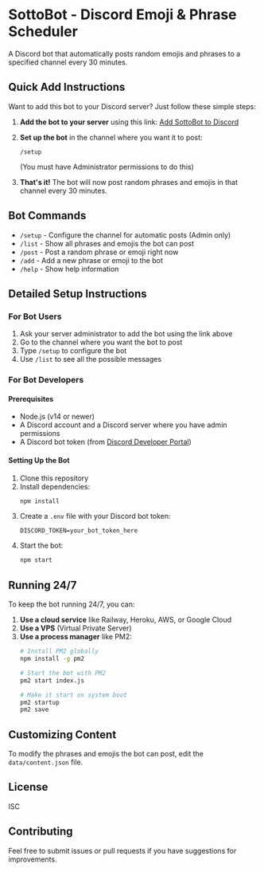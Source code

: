 # SottoBot - Discord Emoji & Phrase Scheduler

A Discord bot that automatically posts random emojis and phrases to a specified channel every 30 minutes.

## Quick Add Instructions

Want to add this bot to your Discord server? Just follow these simple steps:

1. **Add the bot to your server** using this link: [Add SottoBot to Discord](https://discord.com/oauth2/authorize?client_id=1357948511219613696&permissions=330816&scope=bot%20applications.commands)

2. **Set up the bot** in the channel where you want it to post:
   ```
   /setup
   ```
   (You must have Administrator permissions to do this)

3. **That's it!** The bot will now post random phrases and emojis in that channel every 30 minutes.

## Bot Commands

- `/setup` - Configure the channel for automatic posts (Admin only)
- `/list` - Show all phrases and emojis the bot can post
- `/post` - Post a random phrase or emoji right now
- `/add` - Add a new phrase or emoji to the bot
- `/help` - Show help information

## Detailed Setup Instructions

### For Bot Users

1. Ask your server administrator to add the bot using the link above
2. Go to the channel where you want the bot to post
3. Type `/setup` to configure the bot
4. Use `/list` to see all the possible messages

### For Bot Developers

#### Prerequisites

- Node.js (v14 or newer)
- A Discord account and a Discord server where you have admin permissions
- A Discord bot token (from [Discord Developer Portal](https://discord.com/developers/applications))

#### Setting Up the Bot

1. Clone this repository
2. Install dependencies:
   ```bash
   npm install
   ```
3. Create a `.env` file with your Discord bot token:
   ```
   DISCORD_TOKEN=your_bot_token_here
   ```
4. Start the bot:
   ```bash
   npm start
   ```

## Running 24/7

To keep the bot running 24/7, you can:

1. **Use a cloud service** like Railway, Heroku, AWS, or Google Cloud
2. **Use a VPS** (Virtual Private Server)
3. **Use a process manager** like PM2:
   ```bash
   # Install PM2 globally
   npm install -g pm2
   
   # Start the bot with PM2
   pm2 start index.js
   
   # Make it start on system boot
   pm2 startup
   pm2 save
   ```

## Customizing Content

To modify the phrases and emojis the bot can post, edit the `data/content.json` file.

## License

ISC

## Contributing

Feel free to submit issues or pull requests if you have suggestions for improvements.
